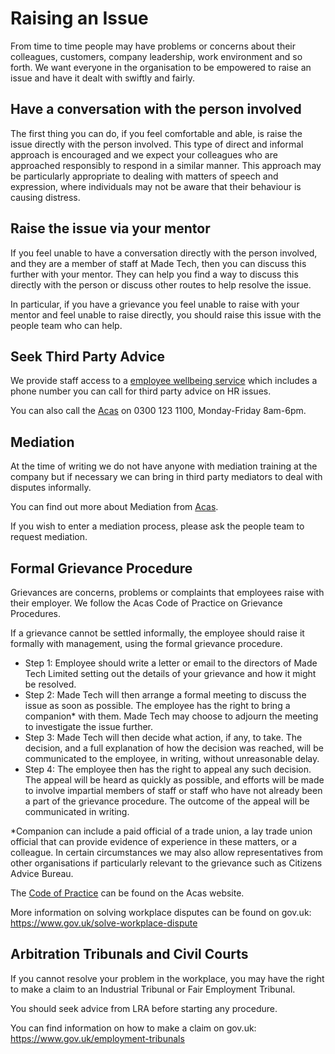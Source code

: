 # Raising an Issue

From time to time people may have problems or concerns about their colleagues, customers, company leadership, work environment and so forth. We want everyone in the organisation to be empowered to raise an issue and have it dealt with swiftly and fairly.

## Have a conversation with the person involved

The first thing you can do, if you feel comfortable and able, is raise the issue directly with the person involved. This type of direct and informal approach is encouraged and we expect your colleagues who are approached responsibly to respond in a similar manner. This approach may be particularly appropriate to dealing with matters of speech and expression, where individuals may not be aware that their behaviour is causing distress.

## Raise the issue via your mentor

If you feel unable to have a conversation directly with the person involved, and they are a member of staff at Made Tech, then you can discuss this further with your mentor. They can help you find a way to discuss this directly with the person or discuss other routes to help resolve the issue.

In particular, if you have a grievance you feel unable to raise with your mentor and feel unable to raise directly, you should raise this issue with the people team who can help.

## Seek Third Party Advice

We provide staff access to a [employee wellbeing service](employee_assistance.md) which includes a phone number you can call for third party advice on HR issues.

You can also call the [Acas](http://www.acas.org.uk/index.aspx?articleid=2042) on 0300 123 1100, Monday-Friday 8am-6pm.

## Mediation

At the time of writing we do not have anyone with mediation training at the company but if necessary we can bring in third party mediators to deal with disputes informally.

You can find out more about Mediation from [Acas](http://www.acas.org.uk/index.aspx?articleid=1680).

If you wish to enter a mediation process, please ask the people team to request mediation.

## Formal Grievance Procedure

Grievances are concerns, problems or complaints that employees raise with their employer. We follow the Acas Code of Practice on Grievance Procedures.

If a grievance cannot be settled informally, the employee should raise it
formally with management, using the formal grievance procedure.

- Step 1: Employee should write a letter or email to the directors of Made Tech Limited setting out the details of your grievance and how it might be resolved.
- Step 2: Made Tech will then arrange a formal meeting to discuss the issue as soon as possible. The employee has the right to bring a companion* with them. Made Tech may choose to adjourn the meeting to investigate the issue further.
- Step 3: Made Tech will then decide what action, if any, to take. The decision, and a full explanation of how the decision was reached, will be communicated to the employee, in writing, without unreasonable delay.
- Step 4: The employee then has the right to appeal any such decision. The appeal will be heard as quickly as possible, and efforts will be made to involve impartial members of staff or staff who have not already been a part of the grievance procedure. The outcome of the appeal will be communicated in writing.

\*Companion can include a paid official of a trade union, a lay trade union official that can provide evidence of experience in these matters, or a colleague. In certain circumstances we may also allow representatives from other organisations if particularly relevant to the grievance such as Citizens Advice Bureau.

The [Code of Practice](http://www.acas.org.uk/publications) can be found on the Acas website.

More information on solving workplace disputes can be found on gov.uk: https://www.gov.uk/solve-workplace-dispute

## Arbitration Tribunals and Civil Courts

If you cannot resolve your problem in the workplace, you may have the right to make a claim to an Industrial Tribunal or Fair Employment Tribunal.

You should seek advice from LRA before starting any procedure.

You can find information on how to make a claim on gov.uk: https://www.gov.uk/employment-tribunals
